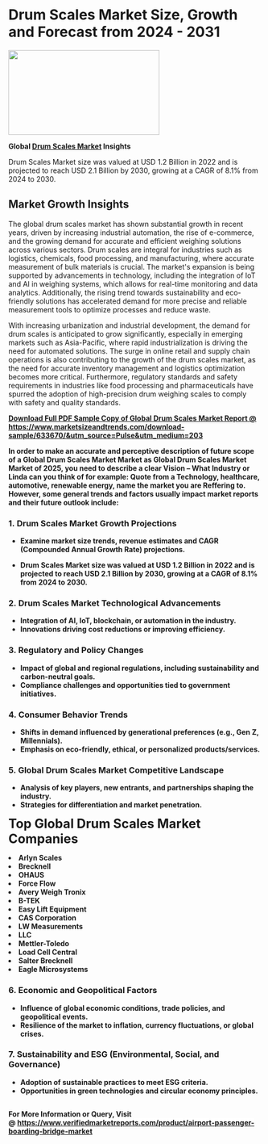 <H1>Drum Scales Market Size, Growth and Forecast from 2024 - 2031</H1><img class="aligncenter size-medium wp-image-584254" src="https://thirdeyenews.in/wp-content/uploads/2024/09/Global-Market-Research-300x168.jpeg" alt="" width="300" height="168" /><p><strong>Global&nbsp;<a href="https://www.marketsizeandtrends.com/download-sample/633670/&amp;utm_source=Pulse&amp;utm_medium=203">Drum Scales Market</a> Insights</strong></p><p>Drum Scales Market size was valued at USD 1.2 Billion in 2022 and is projected to reach USD 2.1 Billion by 2030, growing at a CAGR of 8.1% from 2024 to 2030.</p><p><h2>Market Growth Insights</h2> <p>The global drum scales market has shown substantial growth in recent years, driven by increasing industrial automation, the rise of e-commerce, and the growing demand for accurate and efficient weighing solutions across various sectors. Drum scales are integral for industries such as logistics, chemicals, food processing, and manufacturing, where accurate measurement of bulk materials is crucial. The market's expansion is being supported by advancements in technology, including the integration of IoT and AI in weighing systems, which allows for real-time monitoring and data analytics. Additionally, the rising trend towards sustainability and eco-friendly solutions has accelerated demand for more precise and reliable measurement tools to optimize processes and reduce waste.</p> <p><strong><a href="#"></a></strong></p> <p>With increasing urbanization and industrial development, the demand for drum scales is anticipated to grow significantly, especially in emerging markets such as Asia-Pacific, where rapid industrialization is driving the need for automated solutions. The surge in online retail and supply chain operations is also contributing to the growth of the drum scales market, as the need for accurate inventory management and logistics optimization becomes more critical. Furthermore, regulatory standards and safety requirements in industries like food processing and pharmaceuticals have spurred the adoption of high-precision drum weighing scales to comply with safety and quality standards.</p> <p><strong><a href="#"></p><p><span class=""><strong>Download Full PDF Sample Copy of Global Drum Scales Market Report</strong> @ <a href="https://www.marketsizeandtrends.com/download-sample/633670/&amp;utm_source=Pulse&amp;utm_medium=203" target="_blank">https://www.marketsizeandtrends.com/download-sample/633670/&amp;utm_source=Pulse&amp;utm_medium=203</a></span></p><p>In order to make an accurate and perceptive description of future scope of a Global&nbsp;Drum Scales Market Market as Global&nbsp;Drum Scales Market Market of 2025, you need to describe a clear Vision &ndash; What Industry or Linda can you think of for example: Quote from a Technology, healthcare, automotive, renewable energy, name the market you are Reffering to. However, some general trends and factors usually impact market reports and their future outlook include:</p><h3>1.&nbsp;<strong>Drum Scales Market Growth Projections</strong></h3><ul><li>Examine market size trends, revenue estimates and CAGR (Compounded Annual Growth Rate) projections.</li><li><p>Drum Scales Market size was valued at USD 1.2 Billion in 2022 and is projected to reach USD 2.1 Billion by 2030, growing at a CAGR of 8.1% from 2024 to 2030.</p></li></ul><h3>2.&nbsp;<strong>Drum Scales Market Technological Advancements</strong></h3><ul><li>Integration of AI, IoT, blockchain, or automation in the industry.</li><li>Innovations driving cost reductions or improving efficiency.</li></ul><h3>3.&nbsp;<strong>Regulatory and Policy Changes</strong></h3><ul><li>Impact of global and regional regulations, including sustainability and carbon-neutral goals.</li><li>Compliance challenges and opportunities tied to government initiatives.</li></ul><h3>4.&nbsp;<strong>Consumer Behavior Trends</strong></h3><ul><li>Shifts in demand influenced by generational preferences (e.g., Gen Z, Millennials).</li><li>Emphasis on eco-friendly, ethical, or personalized products/services.</li></ul><h3>5.&nbsp;<strong>Global Drum Scales Market Competitive Landscape</strong></h3><ul><li>Analysis of key players, new entrants, and partnerships shaping the industry.</li><li>Strategies for differentiation and market penetration.</li></ul><p data-pm-slice="1 1 []"><span style="color: inherit; font-family: inherit; font-size: 25px;">Top Global Drum Scales Market Companies</span></p><div class="" data-test-id=""><p><li>Arlyn Scales</li><li> Brecknell</li><li> OHAUS</li><li> Force Flow</li><li> Avery Weigh Tronix</li><li> B-TEK</li><li> Easy Lift Equipment</li><li> CAS Corporation</li><li> LW Measurements</li><li> LLC</li><li> Mettler-Toledo</li><li> Load Cell Central</li><li> Salter Brecknell</li><li> Eagle Microsystems</li></p></div><h3>6.&nbsp;<strong>Economic and Geopolitical Factors</strong></h3><ul><li>Influence of global economic conditions, trade policies, and geopolitical events.</li><li>Resilience of the market to inflation, currency fluctuations, or global crises.</li></ul><h3>7.&nbsp;<strong>Sustainability and ESG (Environmental, Social, and Governance)</strong></h3><ul><li>Adoption of sustainable practices to meet ESG criteria.</li><li>Opportunities in green technologies and circular economy principles.</li></ul><h2><strong style="font-size: 14px;">For More Information or Query, Visit @&nbsp;</strong><a style="background-color: #ffffff; font-size: 14px;" href="https://www.marketsizeandtrends.com/report/drum-scales-market/" target="_blank">https://www.verifiedmarketreports.com/product/airport-passenger-boarding-bridge-market</a></h2>
